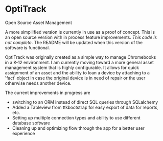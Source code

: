 # OptiTrack
Open Source Asset Management

A more simpllified version is currently in use as a proof of concept. This is an open source version with in process feature improvements. *This code is not complete*. The README will be updated when this version of the software is functional.

OptiTrack was originally created as a simple way to manage Chromebooks in a K-12 environment. I am currently moving toward a more general asset management system that is highly configurable. It allows for quick assignment of an asset and the ability to loan a device by attaching to a 'fact' object in case the original device is in need of repair or the user otherwise needs another device.

The current improvements in progress are 

- switching to an ORM instead of direct SQL queries through SQLalchemy
- Added a Tableview from ttkbootstrap for easy export of data for reports, etc.
- Setting up multiple connection types and ability to use different database software
- Cleaning up and optimizing flow through the app for a better user experience
